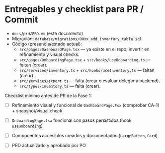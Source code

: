 # Entregables y checklist para PR / Commit

- `docs/prd/PRD.md` (este documento)
- Migración: `database/migrations/00xx_add_inventory_table.sql`
- Código (presencia/estado actual):
  - `src/pages/DashboardPage.tsx` — ya existe en el repo; invertir en refinamiento y visual checks.
  - `src/pages/OnboardingPage.tsx` + `src/hooks/useOnboarding.ts` — faltan (crear).
  - `src/services/inventory.ts` + `src/hooks/useInventory.ts` — faltan (crear).
  - `src/services/export.ts` — falta (crear o evaluar delegar a backend).
  - `src/types/inventory.ts` — falta (crear).

Checklist mínimo antes de PR de la Fase 1:
- [ ] Refinamiento visual y funcional de `DashboardPage.tsx` (comprobar CA-1) + snapshot/visual check
- [ ] `OnboardingPage.tsx` funcional con pasos persistidos (hook `useOnboarding`)
- [ ] Componentes accesibles creados y documentados (`LargeButton`, `Card`)
- [ ] PRD actualizado y aprobado por PO
